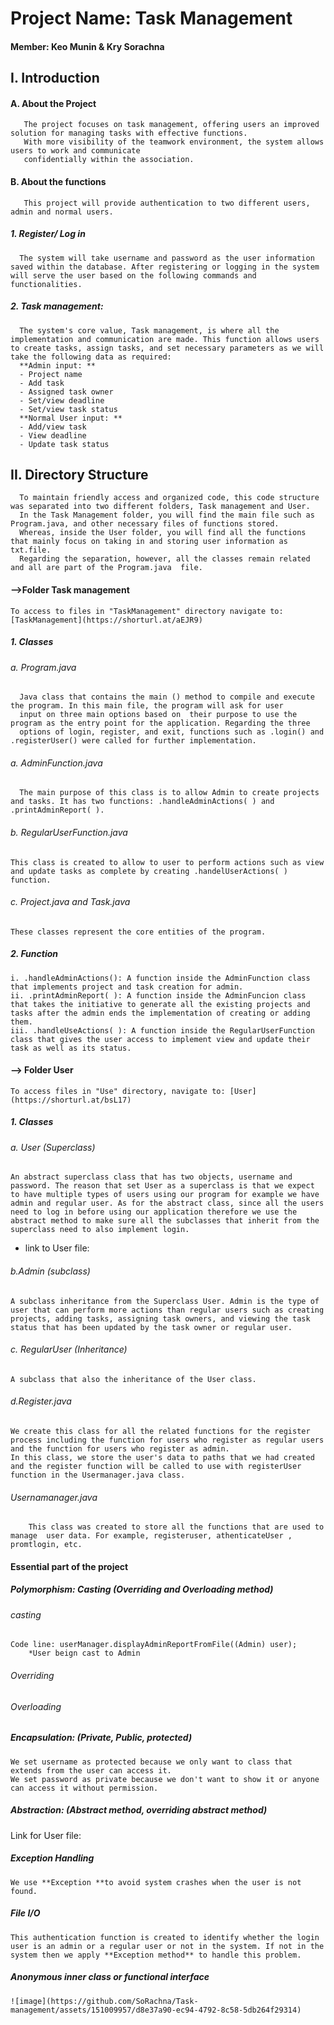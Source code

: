 # Project Name: Task Management 
#### Member: Keo Munin & Kry Sorachna 

## I. Introduction
#### A. About the Project
       The project focuses on task management, offering users an improved solution for managing tasks with effective functions.
       With more visibility of the teamwork environment, the system allows users to work and communicate
       confidentially within the association.
#### B. About the functions
       This project will provide authentication to two different users, admin and normal users. 
##### 1. Register/ Log in
      The system will take username and password as the user information saved within the database. After registering or logging in the system will serve the user based on the following commands and functionalities. 
##### 2. Task management:
      The system's core value, Task management, is where all the implementation and communication are made. This function allows users to create tasks, assign tasks, and set necessary parameters as we will take the following data as required: 
      **Admin input: **
      - Project name
      - Add task 
      - Assigned task owner
      - Set/view deadline 
      - Set/view task status
      **Normal User input: **
      - Add/view task
      - View deadline
      - Update task status
## II. Directory Structure
      To maintain friendly access and organized code, this code structure was separated into two different folders, Task management and User. 
      In the Task Management folder, you will find the main file such as Program.java, and other necessary files of functions stored. 
      Whereas, inside the User folder, you will find all the functions that mainly focus on taking in and storing user information as txt.file. 
      Regarding the separation, however, all the classes remain related and all are part of the Program.java  file. 
#### -->Folder Task management
	To access to files in "TaskManagement" directory navigate to: [TaskManagement](https://shorturl.at/aEJR9)
##### 1. Classes
###### a. Program.java
      Java class that contains the main () method to compile and execute the program. In this main file, the program will ask for user 
      input on three main options based on  their purpose to use the program as the entry point for the application. Regarding the three 
      options of login, register, and exit, functions such as .login() and .registerUser() were called for further implementation. 
###### a. AdminFunction.java
      The main purpose of this class is to allow Admin to create projects and tasks. It has two functions: .handleAdminActions( ) and .printAdminReport( ).  
###### b. RegularUserFunction.java
	This class is created to allow to user to perform actions such as view and update tasks as complete by creating .handelUserActions( ) function. 
###### c. Project.java and Task.java
    These classes represent the core entities of the program.
##### 2. Function
	i. .handleAdminActions(): A function inside the AdminFunction class that implements project and task creation for admin. 
	ii. .printAdminReport( ): A function inside the AdminFuncion class that takes the initiative to generate all the existing projects and tasks after the admin ends the implementation of creating or adding them.
	iii. .handleUseActions( ): A function inside the RegularUserFunction class that gives the user access to implement view and update their task as well as its status. 
#### --> Folder User
	To access files in "Use" directory, navigate to: [User](https://shorturl.at/bsL17)
##### 1. Classes
###### a. User (Superclass) 
	An abstract superclass class that has two objects, username and password. The reason that set User as a superclass is that we expect to have multiple types of users using our program for example we have admin and regular user. As for the abstract class, since all the users need to log in before using our application therefore we use the abstract method to make sure all the subclasses that inherit from the superclass need to also implement login. 
* link to User file: 
 ###### b.Admin (subclass)
 	A subclass inheritance from the Superclass User. Admin is the type of user that can perform more actions than regular users such as creating projects, adding tasks, assigning task owners, and viewing the task status that has been updated by the task owner or regular user.
 ###### c. RegularUser (Inheritance)
 	A subclass that also the inheritance of the User class. 
 ###### d.Register.java
	We create this class for all the related functions for the register process including the function for users who register as regular users and the function for users who register as admin. 
 	In this class, we store the user's data to paths that we had created and the register function will be called to use with registerUser function in the Usermanager.java class. 
 ###### Usernamanager.java
        This class was created to store all the functions that are used to manage  user data. For example, registeruser, athenticateUser , promtlogin, etc. 
#### Essential part of the project
##### Polymorphism: Casting (Overriding and Overloading method)
###### casting
	
	Code line: userManager.displayAdminReportFromFile((Admin) user); 
        *User beign cast to Admin
###### Overriding 
###### Overloading
##### Encapsulation: (Private, Public, protected)
	
	We set username as protected because we only want to class that extends from the user can access it. 
 	We set password as private because we don't want to show it or anyone can access it without permission. 
##### Abstraction: (Abstract method, overriding abstract method)
Link for User file:
##### Exception Handling
	
	We use **Exception **to avoid system crashes when the user is not found.
##### File I/O
	
	This authentication function is created to identify whether the login user is an admin or a regular user or not in the system. If not in the system then we apply **Exception method** to handle this problem.
##### Anonymous inner class or functional interface
	![image](https://github.com/SoRachna/Task-management/assets/151009957/d8e37a90-ec94-4792-8c58-5db264f29314)


	

